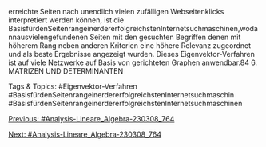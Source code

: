 erreichte Seiten nach unendlich vielen zufälligen Webseitenklicks interpretiert werden können, ist die
BasisfürdenSeitenrangeinerdererfolgreichstenInternetsuchmaschinen,wodannausvielengefundenen
Seiten mit den gesuchten Begriffen denen mit höherem Rang neben anderen Kriterien eine höhere
Relevanz zugeordnet und als beste Ergebnisse angezeigt wurden. Dieses Eigenvektor-Verfahren ist auf
viele Netzwerke auf Basis von gerichteten Graphen anwendbar.84 6. MATRIZEN UND DETERMINANTEN

   Tags & Topics:
   #Eigenvektor-Verfahren
   #BasisfürdenSeitenrangeinerdererfolgreichstenInternetsuchmaschin
   #BasisfürdenSeitenrangeinerdererfolgreichstenInternetsuchmaschinen

[Previous: #Analysis-Lineare_Algebra-230308_764](Analysis-Lineare_Algebra-230308_764.md)

[Next: #Analysis-Lineare_Algebra-230308_764](Analysis-Lineare_Algebra-230308_764.md)